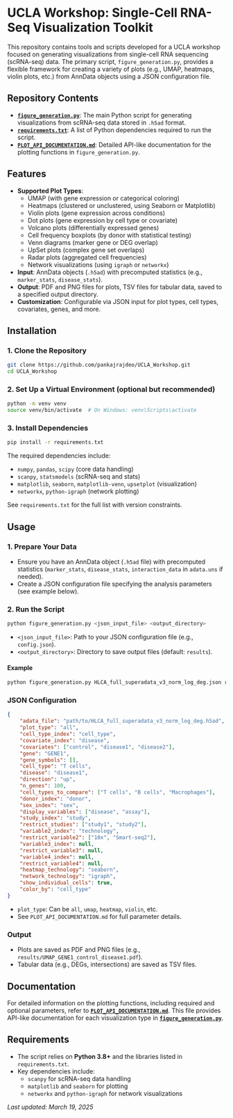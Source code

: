 # UCLA Workshop: Single-Cell RNA-Seq Visualization Toolkit

This repository contains tools and scripts developed for a UCLA workshop focused on generating visualizations from single-cell RNA sequencing (scRNA-seq) data. The primary script, `figure_generation.py`, provides a flexible framework for creating a variety of plots (e.g., UMAP, heatmaps, violin plots, etc.) from AnnData objects using a JSON configuration file.

## Repository Contents

- **[`figure_generation.py`](./figure_generation.py)**: The main Python script for generating visualizations from scRNA-seq data stored in `.h5ad` format.
- **[`requirements.txt`](./requirements.txt)**: A list of Python dependencies required to run the script.
- **[`PLOT_API_DOCUMENTATION.md`](./PLOT_API_DOCUMENTATION.md)**: Detailed API-like documentation for the plotting functions in `figure_generation.py`.

## Features

- **Supported Plot Types**:
  - UMAP (with gene expression or categorical coloring)
  - Heatmaps (clustered or unclustered, using Seaborn or Matplotlib)
  - Violin plots (gene expression across conditions)
  - Dot plots (gene expression by cell type or covariate)
  - Volcano plots (differentially expressed genes)
  - Cell frequency boxplots (by donor with statistical testing)
  - Venn diagrams (marker gene or DEG overlap)
  - UpSet plots (complex gene set overlaps)
  - Radar plots (aggregated cell frequencies)
  - Network visualizations (using `igraph` or `networkx`)
- **Input**: AnnData objects (`.h5ad`) with precomputed statistics (e.g., `marker_stats`, `disease_stats`).
- **Output**: PDF and PNG files for plots, TSV files for tabular data, saved to a specified output directory.
- **Customization**: Configurable via JSON input for plot types, cell types, covariates, genes, and more.

## Installation

### 1. Clone the Repository
```bash
git clone https://github.com/pankajrajdeo/UCLA_Workshop.git
cd UCLA_Workshop
```

### 2. Set Up a Virtual Environment (optional but recommended)
```bash
python -m venv venv
source venv/bin/activate  # On Windows: venv\Scripts\activate
```

### 3. Install Dependencies
```bash
pip install -r requirements.txt
```

The required dependencies include:
- `numpy`, `pandas`, `scipy` (core data handling)
- `scanpy`, `statsmodels` (scRNA-seq and stats)
- `matplotlib`, `seaborn`, `matplotlib-venn`, `upsetplot` (visualization)
- `networkx`, `python-igraph` (network plotting)

See `requirements.txt` for the full list with version constraints.

## Usage

### 1. Prepare Your Data
- Ensure you have an AnnData object (`.h5ad` file) with precomputed statistics (`marker_stats`, `disease_stats`, `interaction_data` in `adata.uns` if needed).
- Create a JSON configuration file specifying the analysis parameters (see example below).

### 2. Run the Script
```bash
python figure_generation.py <json_input_file> <output_directory>
```
- `<json_input_file>`: Path to your JSON configuration file (e.g., `config.json`).
- `<output_directory>`: Directory to save output files (default: `results`).

#### Example
```bash
python figure_generation.py HLCA_full_superadata_v3_norm_log_deg.json results
```

### JSON Configuration
```json
{
    "adata_file": "path/to/HLCA_full_superadata_v3_norm_log_deg.h5ad",
    "plot_type": "all",
    "cell_type_index": "cell_type",
    "covariate_index": "disease",
    "covariates": ["control", "disease1", "disease2"],
    "gene": "GENE1",
    "gene_symbols": [],
    "cell_type": "T cells",
    "disease": "disease1",
    "direction": "up",
    "n_genes": 100,
    "cell_types_to_compare": ["T cells", "B cells", "Macrophages"],
    "donor_index": "donor",
    "sex_index": "sex",
    "display_variables": ["disease", "assay"],
    "study_index": "study",
    "restrict_studies": ["study1", "study2"],
    "variable2_index": "technology",
    "restrict_variable2": ["10x", "Smart-seq2"],
    "variable3_index": null,
    "restrict_variable3": null,
    "variable4_index": null,
    "restrict_variable4": null,
    "heatmap_technology": "seaborn",
    "network_technology": "igraph",
    "show_individual_cells": true,
    "color_by": "cell_type"
}
```
- `plot_type`: Can be `all`, `umap`, `heatmap`, `violin`, etc.
- See `PLOT_API_DOCUMENTATION.md` for full parameter details.

### Output
- Plots are saved as PDF and PNG files (e.g., `results/UMAP_GENE1_control_disease1.pdf`).
- Tabular data (e.g., DEGs, intersections) are saved as TSV files.

## Documentation
For detailed information on the plotting functions, including required and optional parameters, refer to **[`PLOT_API_DOCUMENTATION.md`](./PLOT_API_DOCUMENTATION.md)**. This file provides API-like documentation for each visualization type in **[`figure_generation.py`](./figure_generation.py)**.

## Requirements
- The script relies on **Python 3.8+** and the libraries listed in `requirements.txt`.
- Key dependencies include:
  - `scanpy` for scRNA-seq data handling
  - `matplotlib` and `seaborn` for plotting
  - `networkx` and `python-igraph` for network visualizations

_Last updated: March 19, 2025_
